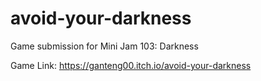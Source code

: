 # avoid-your-darkness
Game submission for Mini Jam 103: Darkness

Game Link: https://ganteng00.itch.io/avoid-your-darkness
